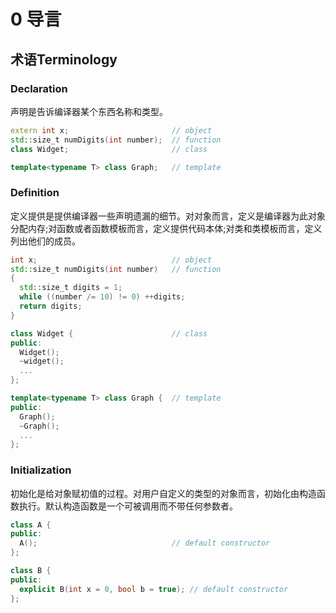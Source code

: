 # 0 导言

## 术语Terminology

### Declaration

声明是告诉编译器某个东西名称和类型。

```cpp
extern int x;                       // object
std::size_t numDigits(int number);  // function
class Widget;                       // class

template<typename T> class Graph;   // template
```

### Definition

定义提供是提供编译器一些声明遗漏的细节。对对象而言，定义是编译器为此对象分配内存;对函数或者函数模板而言，定义提供代码本体;对类和类模板而言，定义列出他们的成员。

```cpp
int x;                              // object
std::size_t numDigits(int number)   // function
{
  std::size_t digits = 1;
  while ((number /= 10) != 0) ++digits;
  return digits;
}

class Widget {                      // class
public:
  Widget();
  ~widget();
  ...
};

template<typename T> class Graph {  // template
public:
  Graph();
  ~Graph();
  ...
};
```

### Initialization

初始化是给对象赋初值的过程。对用户自定义的类型的对象而言，初始化由构造函数执行。默认构造函数是一个可被调用而不带任何参数者。

```cpp
class A {
public:
  A();                              // default constructor
};

class B {
public:
  explicit B(int x = 0, bool b = true); // default constructor
};
```
